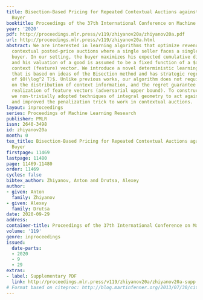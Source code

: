 ```yaml
---
title: Bisection-Based Pricing for Repeated Contextual Auctions against Strategic
  Buyer
booktitle: Proceedings of the 37th International Conference on Machine Learning
year: '2020'
pdf: http://proceedings.mlr.press/v119/zhiyanov20a/zhiyanov20a.pdf
url: http://proceedings.mlr.press/v119/zhiyanov20a.html
abstract: We are interested in learning algorithms that optimize revenue in repeated
  contextual posted-price auctions where a single seller faces a single strategic
  buyer. In our setting, the buyer maximizes his expected cumulative discounted surplus,
  and his valuation of a good is assumed to be a fixed function of a $d$-dimensional
  context (feature) vector. We introduce a novel deterministic learning algorithm
  that is based on ideas of the Bisection method and has strategic regret upper bound
  of $O(\log^2 T)$. Unlike previous works, our algorithm does not require any assumption
  on the distribution of context information, and the regret guarantee holds for any
  realization of feature vectors (adversarial upper bound). To construct our algorithm
  we non-trivially adopted techniques of integral geometry to act against buyer strategicness
  and improved the penalization trick to work in contextual auctions.
layout: inproceedings
series: Proceedings of Machine Learning Research
publisher: PMLR
issn: 2640-3498
id: zhiyanov20a
month: 0
tex_title: Bisection-Based Pricing for Repeated Contextual Auctions against Strategic
  Buyer
firstpage: 11469
lastpage: 11480
page: 11469-11480
order: 11469
cycles: false
bibtex_author: Zhiyanov, Anton and Drutsa, Alexey
author:
- given: Anton
  family: Zhiyanov
- given: Alexey
  family: Drutsa
date: 2020-09-29
address: 
container-title: Proceedings of the 37th International Conference on Machine Learning
volume: '119'
genre: inproceedings
issued:
  date-parts:
  - 2020
  - 9
  - 29
extras:
- label: Supplementary PDF
  link: http://proceedings.mlr.press/v119/zhiyanov20a/zhiyanov20a-supp.pdf
# Format based on citeproc: http://blog.martinfenner.org/2013/07/30/citeproc-yaml-for-bibliographies/
---
```

